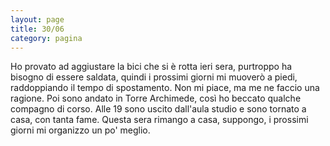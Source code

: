 ```yaml
--- 
layout: page
title: 30/06
category: pagina
---
```


Ho provato ad aggiustare la bici che si è rotta ieri sera, purtroppo ha
bisogno di essere saldata, quindi i prossimi giorni mi muoverò a piedi,
raddoppiando il tempo di spostamento. Non mi piace, ma me ne faccio una ragione.
Poi sono andato in Torre Archimede, così ho beccato qualche compagno di corso.
Alle 19 sono uscito dall'aula studio e sono tornato a casa, con tanta fame.
Questa sera rimango a casa, suppongo, i prossimi giorni mi organizzo un po'
meglio.

